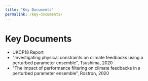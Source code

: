 ```yaml
---
title: "Key Documents"
permalink: /key-documents/
---
```


# Key Documents

* UKCP18 Report
* "Investigating physical constraints on climate feedbacks using a perturbed parameter ensemble", Tsushima, 2020
* "The impact of performance filtering on climate feedbacks in a perturbed parameter ensemble", Rostron, 2020
